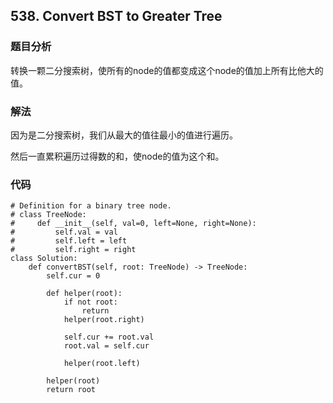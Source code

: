 ## 538. Convert BST to Greater Tree


### 题目分析
转换一颗二分搜索树，使所有的node的值都变成这个node的值加上所有比他大的值。

### 解法
因为是二分搜索树，我们从最大的值往最小的值进行遍历。

然后一直累积遍历过得数的和，使node的值为这个和。


### 代码
```
# Definition for a binary tree node.
# class TreeNode:
#     def __init__(self, val=0, left=None, right=None):
#         self.val = val
#         self.left = left
#         self.right = right
class Solution:
    def convertBST(self, root: TreeNode) -> TreeNode:
        self.cur = 0
        
        def helper(root):
            if not root:
                return 
            helper(root.right)
            
            self.cur += root.val
            root.val = self.cur
            
            helper(root.left)
            
        helper(root)
        return root
```
